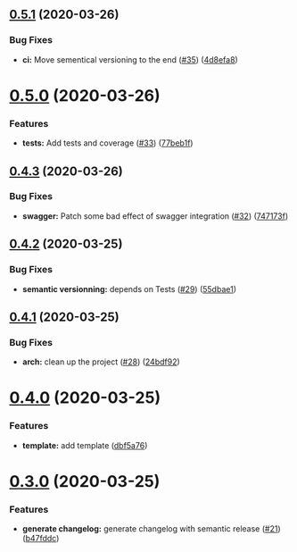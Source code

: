 ## [0.5.1](https://github.com/lperdereau/mspr-billing-api/compare/v0.5.0...v0.5.1) (2020-03-26)


### Bug Fixes

* **ci:** Move sementical versioning to the end ([#35](https://github.com/lperdereau/mspr-billing-api/issues/35)) ([4d8efa8](https://github.com/lperdereau/mspr-billing-api/commit/4d8efa8b4ca1a2ed65ebc024d0bd43d02ab59689))

# [0.5.0](https://github.com/lperdereau/mspr-billing-api/compare/v0.4.3...v0.5.0) (2020-03-26)


### Features

* **tests:** Add tests and coverage ([#33](https://github.com/lperdereau/mspr-billing-api/issues/33)) ([77beb1f](https://github.com/lperdereau/mspr-billing-api/commit/77beb1fe2fd96491f69ea15f6031f7bbaf005faa))

## [0.4.3](https://github.com/lperdereau/mspr-billing-api/compare/v0.4.2...v0.4.3) (2020-03-26)


### Bug Fixes

* **swagger:** Patch some bad effect of swagger integration ([#32](https://github.com/lperdereau/mspr-billing-api/issues/32)) ([747173f](https://github.com/lperdereau/mspr-billing-api/commit/747173fd3efe532f7c6f07f3a14aeacd66f47404))

## [0.4.2](https://github.com/lperdereau/mspr-billing-api/compare/v0.4.1...v0.4.2) (2020-03-25)


### Bug Fixes

* **semantic versionning:** depends on Tests ([#29](https://github.com/lperdereau/mspr-billing-api/issues/29)) ([55dbae1](https://github.com/lperdereau/mspr-billing-api/commit/55dbae11c7233db359641911a990916cebedb54b))

## [0.4.1](https://github.com/lperdereau/mspr-billing-api/compare/v0.4.0...v0.4.1) (2020-03-25)


### Bug Fixes

* **arch:** clean up the project ([#28](https://github.com/lperdereau/mspr-billing-api/issues/28)) ([24bdf92](https://github.com/lperdereau/mspr-billing-api/commit/24bdf92d68ac8b5f688f9582145df4a4530e0a00))

# [0.4.0](https://github.com/lperdereau/mspr-billing-api/compare/v0.3.0...v0.4.0) (2020-03-25)


### Features

* **template:** add template ([dbf5a76](https://github.com/lperdereau/mspr-billing-api/commit/dbf5a7610122a613a50e3f21196c5fb9289dc316))

# [0.3.0](https://github.com/lperdereau/mspr-billing-api/compare/v0.2.4...v0.3.0) (2020-03-25)


### Features

* **generate changelog:** generate changelog with semantic release ([#21](https://github.com/lperdereau/mspr-billing-api/issues/21)) ([b47fddc](https://github.com/lperdereau/mspr-billing-api/commit/b47fddc088c22a0c74bcfdd4e98b6f7c2a8a01d7))
